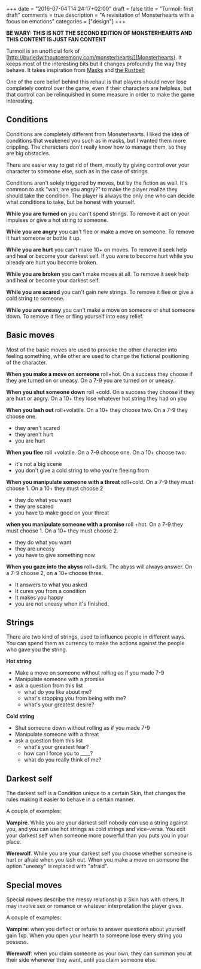 +++
date = "2016-07-04T14:24:17+02:00"
draft = false
title = "Turmoil: first draft"
comments = true
description = "A revisitation of Monsterhearts with a focus on emotions"
categories = ["design"]
+++

**BE WARY: THIS IS NOT THE SECOND EDITION OF MONSTERHEARTS AND THIS CONTENT IS JUST FAN CONTENT**

Turmoil is an unofficial fork of [http://buriedwithoutceremony.com/monsterhearts/](Monsterhearts).  It keeps most of the interesting bits but it changes profoundly the way they behave. It takes inspiration from [Masks](http://www.magpiegames.com/masks/) and [the Rustbelt](http://www.angelfire.com/indie/btw/games/rustbelt.html)

One of the core belief behind this rehaul is that players should never lose completely control over the game, even if their characters are helpless, but that control can be relinquished in some measure in order to make the game interesting.

## Conditions
Conditions are completely different from Monsterhearts. I liked the idea of conditions that weakened you such as in masks, but I wanted them more crippling. The characters don't really know how to manage them, so they are big obstacles.

There are easier way to get rid of them, mostly by giving control over your character to someone else, such as in the case of strings.

Conditions aren't solely triggered by moves, but by the fiction as well. It's common to ask "wait, are you angry?" to make the player realize they should take the condition. The player is always the only one who can decide what conditions to take, but be honest with yourself.

**While you are turned on** you can't spend strings. To remove it act on your impulses or give a hot string to someone.

**While you are angry** you can't flee or make a move on someone. To remove it hurt someone or bottle it up.

**While you are hurt** you can't make 10+ on moves. To remove it seek help and heal or become your darkest self. If you were to become hurt while you already are hurt you become broken.

**While you are broken** you can't make moves at all. To remove it seek help and heal or become your darkest self.

**While you are scared** you can't gain new strings. To remove it flee or give a cold string to someone.

**While you are uneasy** you can't make a move on someone or shut someone down. To remove it flee or fling yourself into easy relief.

## Basic moves
Most of the basic moves are used to provoke the other character into feeling something, while other are used to change the fictional positioning of the character.

**When you make a move on someone** roll+hot. On a success they choose if they are turned on or uneasy. On a 7-9 you are turned on or uneasy.

**When you shut someone down** roll +cold. On a success they choose if they are hurt or angry. On a 10+ they lose whatever hot string they had on you

**When you lash out** roll+volatile. On a 10+ they choose two. On a 7-9 they choose one.
- they aren't scared
- they aren't hurt
- you are hurt

**When you flee** roll +volatile. On a 7-9 choose one. On a 10+ choose two.
- it's not a big scene
- you don't give a cold string to who you're fleeing from

**When you manipulate someone with a threat** roll+cold. On a 7-9 they must choose 1. On a 10+ they must choose 2
- they do what you want
- they are scared
- you have to make good on your threat

**when you manipulate someone with a promise** roll +hot. On a 7-9 they must choose 1. On a 10+ they must choose 2.
- they do what you want
- they are uneasy
- you have to give something now

**When you gaze into the abyss** roll+dark. The abyss will always answer. On a 7-9 choose 2, on a 10+ choose three.
- It answers to what you asked
- It cures you from a condition
- It makes you happy
- you are not uneasy when it's finished.

## Strings

There are two kind of strings, used to influence people in different ways. You can spend them as currency to make the actions against the people who gave you the string.

**Hot string**
- Make a move on someone without rolling as if you made 7-9
- Manipulate someone with a promise
- ask a question from this list
  - what do you like about me?
  - what's stopping you from being with me?
  - what's your greatest desire?

**Cold string**
- Shut someone down without rolling as if you made 7-9
- Manipulate someone with a threat
- ask a question from this list
  - what's your greatest fear?
  - how can I force you to ____?
  - what do you really think of me?

## Darkest self
The darkest self is a Condition unique to a certain Skin, that changes the rules making it easier to behave in a certain manner.

A couple of examples:

**Vampire**. While you are your darkest self nobody can use a string against you, and you can use hot strings as cold strings and vice-versa. You exit your darkest self when someone more powerful than you puts you in your place.

**Werewolf**. While you are your darkest self you choose whether someone is hurt or afraid when you lash out. When you make a move on someone the option "uneasy" is replaced with "afraid".

## Special moves
Special moves describe the messy relationship a Skin has with others. It may involve sex or romance or whatever interpretation the player gives.

A couple of examples:

**Vampire**: when you deflect or refuse to answer questions about yourself gain 1xp. When you open your hearth to someone lose every string you possess.

**Werewolf**: when you claim someone as your own, they can summon you at their side whenever they want, until you claim someone else.﻿
